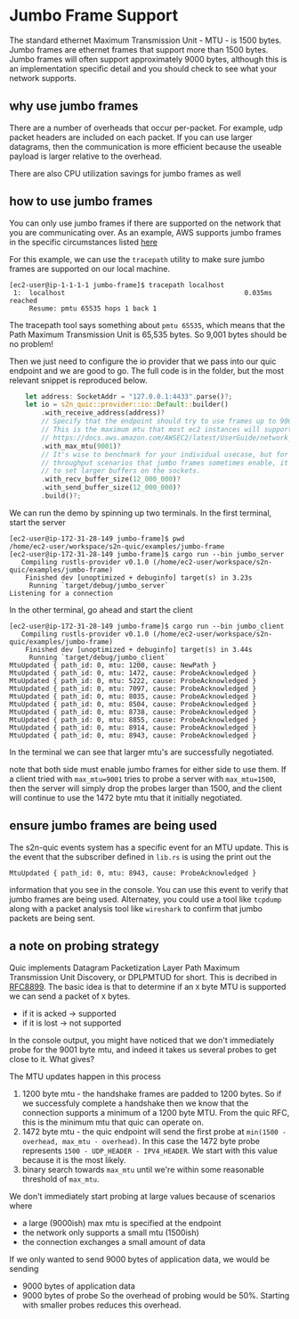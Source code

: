 # Jumbo Frame Support
The standard ethernet Maximum Transmission Unit - MTU - is 1500 bytes. Jumbo frames are ethernet frames that support more than 1500 bytes. Jumbo frames will often support approximately 9000 bytes, although this is an implementation specific detail and you should check to see what your network supports.

## why use jumbo frames
There are a number of overheads that occur per-packet. For example, udp packet headers are included on each packet. If you can use larger datagrams, then the communication is more efficient because the useable payload is larger relative to the overhead.

There are also CPU utilization savings for jumbo frames as well

## how to use jumbo frames
You can only use jumbo frames if there are supported on the network that you are communicating over. As an example, AWS supports jumbo frames in the specific circumstances listed [here](https://docs.aws.amazon.com/AWSEC2/latest/UserGuide/network_mtu.html)

For this example, we can use the `tracepath` utility to make sure jumbo frames are supported on our local machine.

```console
[ec2-user@ip-1-1-1-1 jumbo-frame]$ tracepath localhost
 1:  localhost                                             0.035ms reached
     Resume: pmtu 65535 hops 1 back 1
```
The tracepath tool says something about `pmtu 65535`, which means that the Path Maximum Transmission Unit is 65,535 bytes. So 9,001 bytes should be no problem!

Then we just need to configure the io provider that we pass into our quic endpoint and we are good to go. The full code is in the folder, but the most relevant snippet is reproduced below.
```rust
    let address: SocketAddr = "127.0.0.1:4433".parse()?;
    let io = s2n_quic::provider::io::Default::builder()
        .with_receive_address(address)?
        // Specify that the endpoint should try to use frames up to 9001 bytes.
        // This is the maximum mtu that most ec2 instances will support.
        // https://docs.aws.amazon.com/AWSEC2/latest/UserGuide/network_mtu.html
        .with_max_mtu(9001)?
        // It's wise to benchmark for your individual usecase, but for the high
        // throughput scenarios that jumbo frames sometimes enable, it is wise
        // to set larger buffers on the sockets.
        .with_recv_buffer_size(12_000_000)?
        .with_send_buffer_size(12_000_000)?
        .build()?;
```

We can run the demo by spinning up two terminals. In the first terminal, start the server
```console
[ec2-user@ip-172-31-28-149 jumbo-frame]$ pwd
/home/ec2-user/workspace/s2n-quic/examples/jumbo-frame
[ec2-user@ip-172-31-28-149 jumbo-frame]$ cargo run --bin jumbo_server
   Compiling rustls-provider v0.1.0 (/home/ec2-user/workspace/s2n-quic/examples/jumbo-frame)
    Finished dev [unoptimized + debuginfo] target(s) in 3.23s
     Running `target/debug/jumbo_server`
Listening for a connection

```

In the other terminal, go ahead and start the client
```console
[ec2-user@ip-172-31-28-149 jumbo-frame]$ cargo run --bin jumbo_client
   Compiling rustls-provider v0.1.0 (/home/ec2-user/workspace/s2n-quic/examples/jumbo-frame)
    Finished dev [unoptimized + debuginfo] target(s) in 3.44s
     Running `target/debug/jumbo_client`
MtuUpdated { path_id: 0, mtu: 1200, cause: NewPath }
MtuUpdated { path_id: 0, mtu: 1472, cause: ProbeAcknowledged }
MtuUpdated { path_id: 0, mtu: 5222, cause: ProbeAcknowledged }
MtuUpdated { path_id: 0, mtu: 7097, cause: ProbeAcknowledged }
MtuUpdated { path_id: 0, mtu: 8035, cause: ProbeAcknowledged }
MtuUpdated { path_id: 0, mtu: 8504, cause: ProbeAcknowledged }
MtuUpdated { path_id: 0, mtu: 8738, cause: ProbeAcknowledged }
MtuUpdated { path_id: 0, mtu: 8855, cause: ProbeAcknowledged }
MtuUpdated { path_id: 0, mtu: 8914, cause: ProbeAcknowledged }
MtuUpdated { path_id: 0, mtu: 8943, cause: ProbeAcknowledged }
```

In the terminal we can see that larger mtu's are successfully negotiated.

note that both side must enable jumbo frames for either side to use them. If a client tried with `max_mtu=9001` tries to probe a server with `max_mtu=1500`, then the server will simply drop the probes larger than 1500, and the client will continue to use the 1472 byte mtu that it initially negotiated.

## ensure jumbo frames are being used
The s2n-quic events system has a specific event for an MTU update. This is the event that the subscriber defined in `lib.rs` is using the print out the
```
MtuUpdated { path_id: 0, mtu: 8943, cause: ProbeAcknowledged }
```
information that you see in the console. You can use this event to verify that jumbo frames are being used. Alternatey, you could use a tool like `tcpdump` along with a packet analysis tool like `wireshark` to confirm that jumbo packets are being sent.

## a note on probing strategy
Quic implements Datagram Packetization Layer Path Maximum Transmission Unit Discovery, or DPLPMTUD for short. This is decribed in [RFC8899](https://www.rfc-editor.org/info/rfc8899). The basic idea is that to determine if an `X` byte MTU is supported we can send a packet of `X` bytes.
- if it is acked -> supported
- if it is lost  -> not supported

In the console output, you might have noticed that we don't immediately probe for the 9001 byte mtu, and indeed it takes us several probes to get close to it. What gives?

The MTU updates happen in this process
1. 1200 byte mtu - the handshake frames are padded to 1200 bytes. So if we successfuly complete a handshake then we know that the connection supports a minimum of a 1200 byte MTU. From the quic RFC, this is the minimum mtu that quic can operate on.
2. 1472 byte mtu - the quic endpoint will send the first probe at `min(1500 - overhead, max_mtu - overhead)`. In this case the 1472 byte probe represents `1500 - UDP_HEADER - IPV4_HEADER`. We start with this value because it is the most likely.
3. binary search towards `max_mtu` until we're within some reasonable threshold of `max_mtu`.

We don't immediately start probing at large values because of scenarios where
- a large (9000ish) max mtu is specified at the endpoint
- the network only supports a small mtu (1500ish)
- the connection exchanges a small amount of data

If we only wanted to send 9000 bytes of application data, we would be sending
- 9000 bytes of application data
- 9000 bytes of probe
So the overhead of probing would be 50%. Starting with smaller probes reduces this overhead.


